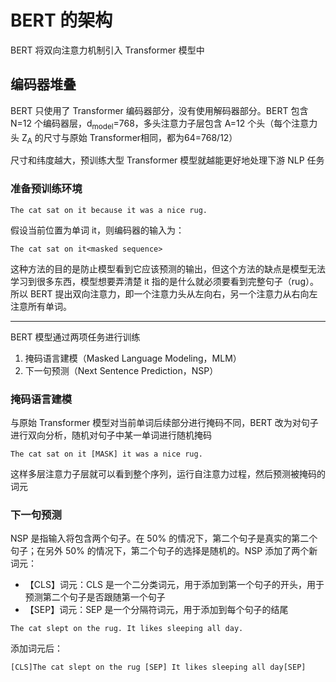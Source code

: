 # BERT 的架构

BERT 将双向注意力机制引入 Transformer 模型中

## 编码器堆叠

BERT 只使用了 Transformer 编码器部分，没有使用解码器部分。BERT 包含 N=12 个编码器层，d<sub>model</sub>=768，多头注意力子层包含 A=12 个头（每个注意力头 Z<sub>A</sub> 的尺寸与原始 Transformer相同，都为64=768/12）

尺寸和纬度越大，预训练大型 Transformer 模型就越能更好地处理下游 NLP 任务

### 准备预训练环境

```
The cat sat on it because it was a nice rug.
```

假设当前位置为单词 it，则编码器的输入为：

```
The cat sat on it<masked sequence>
```

这种方法的目的是防止模型看到它应该预测的输出，但这个方法的缺点是模型无法学习到很多东西，模型想要弄清楚 it 指的是什么就必须要看到完整句子（rug）。所以 BERT 提出双向注意力，即一个注意力头从左向右，另一个注意力从右向左注意所有单词。

***

BERT 模型通过两项任务进行训练

1. 掩码语言建模（Masked Language Modeling，MLM）
2. 下一句预测（Next Sentence Prediction，NSP）

### 掩码语言建模

与原始 Transformer 模型对当前单词后续部分进行掩码不同，BERT 改为对句子进行双向分析，随机对句子中某一单词进行随机掩码

```
The cat sat on it [MASK] it was a nice rug.
```

这样多层注意力子层就可以看到整个序列，运行自注意力过程，然后预测被掩码的词元

### 下一句预测

NSP 是指输入将包含两个句子。在 50% 的情况下，第二个句子是真实的第二个句子；在另外 50% 的情况下，第二个句子的选择是随机的。NSP 添加了两个新词元：

* 【CLS】词元：CLS 是一个二分类词元，用于添加到第一个句子的开头，用于预测第二个句子是否跟随第一个句子
* 【SEP】词元：SEP 是一个分隔符词元，用于添加到每个句子的结尾

```
The cat slept on the rug. It likes sleeping all day.
```

添加词元后：

```
[CLS]The cat slept on the rug [SEP] It likes sleeping all day[SEP]
```
